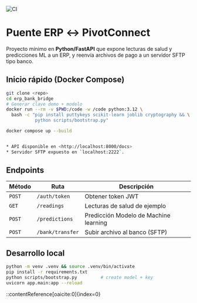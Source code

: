 ![CI](https://github.com/kevin10h/ERP-conexion/actions/workflows/ci.yml/badge.svg)

# Puente ERP ↔ PivotConnect

Proyecto mínimo en **Python/FastAPI** que expone lecturas de salud y predicciones ML a un ERP, y reenvía
archivos de pago a un servidor SFTP tipo banco.

## Inicio rápido (Docker Compose)

```bash
git clone <repo>
cd erp_bank_bridge
# Generar clave demo + modelo
docker run --rm -v $PWD:/code -w /code python:3.12 \
  bash -c "pip install puttykeys scikit-learn joblib cryptography && \
           python scripts/bootstrap.py"

docker compose up --build


* API disponible en <http://localhost:8000/docs>
* Servidor SFTP expuesto en `localhost:2222`.
```
## Endpoints

| Método | 	Ruta | Descripción |
| ------ | ---- | ----------- |
| `POST` | `/auth/token` | 	Obtener token JWT |
| `GET`  | `/readings`   | Lecturas de salud de ejemplo |
| `POST` | `/predictions`| Predicción Modelo de Machine learning |
| `POST` | `/bank/transfer` | Subir archivo al banco (SFTP) |

## Desarrollo local

```bash
python -m venv .venv && source .venv/bin/activate
pip install -r requirements.txt
python scripts/bootstrap.py         # create model + key
uvicorn app.main:app --reload
```
::contentReference[oaicite:0]{index=0}
